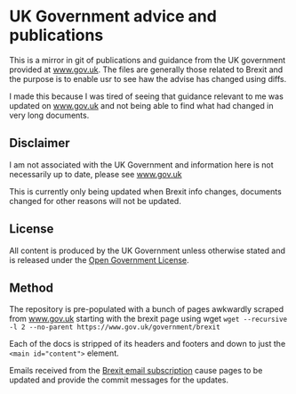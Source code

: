 # UK Government advice and publications

This is a mirror in git of publications and guidance from the UK government provided at www.gov.uk. The files are generally those related to Brexit and the purpose is to enable usr to see haw the advise has changed using diffs.

I made this because I was tired of seeing that guidance relevant to me was updated on www.gov.uk and not being able to find what had changed in very long documents.

## Disclaimer

I am not associated with the UK Government and information here is not necessarily up to date, please see www.gov.uk

This is currently only being updated when Brexit info changes, documents changed for other reasons will not be updated.

## License

All content is produced by the UK Government unless otherwise stated and is released under the [Open Government License](https://www.nationalarchives.gov.uk/doc/open-government-licence/version/3/).

## Method

The repository is pre-populated with a bunch of pages awkwardly scraped from www.gov.uk starting with the brexit page using wget `wget --recursive -l 2 --no-parent https://www.gov.uk/government/brexit`

Each of the docs is stripped of its headers and footers and down to just the `<main id="content">` element.

Emails received from the [Brexit email subscription](https://www.gov.uk/email-signup/?topic=/government/brexit) cause pages to be updated and provide the commit messages for the updates.
